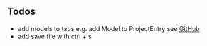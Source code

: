 ## Todos

- add models to tabs e.g. add Model to ProjectEntry see [GitHub](https://github.com/Microsoft/monaco-editor/issues/604)
- add save file with ctrl + s
